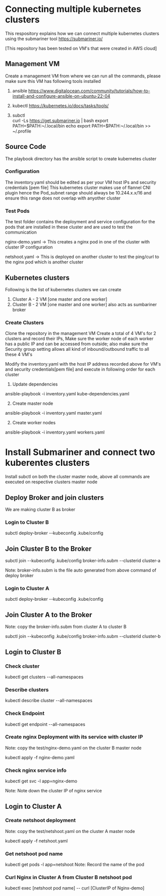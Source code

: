 # Connecting multiple kubernetes clusters

This respository explains how we can connect multiple kubernetes clusters using the submariner tool https://submariner.io/

[This repository has been tested on VM's that were created in AWS cloud]

## Management VM
Create a management VM from where we can run all the commands, please make sure this VM has following tools installed

1. ansible https://www.digitalocean.com/community/tutorials/how-to-install-and-configure-ansible-on-ubuntu-22-04 

2. kubectl https://kubernetes.io/docs/tasks/tools/

3. subctl  
curl -Ls https://get.submariner.io | bash
export PATH=$PATH:~/.local/bin
echo export PATH=\$PATH:~/.local/bin >> ~/.profile


## Source Code

The playbook directory has the ansible script to create kubernetes cluster

### Configuration

The inventory.yaml should be edited as per your VM host IPs and security credentials [pem file] This kubernetes cluster makes use of flannel CNI plugin hence the Pod_subnet range should always be 10.244.x.x/16 and ensure this range does not overlap with anyother cluster

### Test Pods
The test folder contains the deployment and service configuration for the pods that are installed in these cluster and are used to test the communication

nginx-demo.yaml -> This creates a nginx pod in one of the cluster with cluster IP configuration

netshoot.yaml -> This is deployed on another cluster to test the ping/curl to the nginx pod which is another cluster

## Kubernetes clusters

Following is the list of kubernetes clusters we can create

1. Cluster A - 2 VM [one master and one worker] 
2. Cluster B - 2 VM [one master and one worker] also acts as sumbariner broker

### Create Clusters

Clone the repository in the management VM
Create a total of 4 VM's for 2 clusters and record their IPs, Make sure the worker node of each worker has a public IP and can be accessed from outside; also make sure the Security group setting allows all kind of inbound/outbound traffic to all these 4 VM's

Modify the inventory.yaml with the host IP address recorded above for VM's and security credentials[pem file] and execute in following order for each cluster

1. Update dependencies

ansible-playbook -i inventory.yaml kube-dependencies.yaml

2. Create master node

ansible-playbook -i inventory.yaml master.yaml

2. Create worker nodes

ansible-playbook -i inventory.yaml workers.yaml


# Install Submariner and connect two kuberentes clusters 

Install subctl on both the cluster master node, above all commands are executed on respective clusters master node

## Deploy Broker and join clusters

We are making cluster B as broker 

### Login to Cluster B

subctl deploy-broker --kubeconfig .kube/config

## Join Cluster B to the Broker

subctl join --kubeconfig .kube/config broker-info.subm --clusterid cluster-a

Note: broker-info.subm is the file auto generated from above command of deploy broker

### Login to Cluster A

subctl deploy-broker --kubeconfig .kube/config

## Join Cluster A to the Broker

Note: copy the broker-info.subm from cluster A to cluster B

subctl join --kubeconfig .kube/config broker-info.subm --clusterid cluster-b

## Login to Cluster B

### Check cluster 

kubectl get clusters --all-namespaces

### Describe clusters

kubectl describe cluster --all-namespaces

### Check Endpoint 

kubectl get endpoint --all-namespaces

### Create nginx Deployment with its service with cluster IP
Note: copy the test/nginx-demo.yaml on the cluster B master node 

kubectl apply -f nginx-demo.yaml

### Check nginx service info 

kubectl get svc -l app=nginx-demo

Note: Note down the cluster IP of nginx service

## Login to Cluster A

### Create netshoot deployment 
Note: copy the test/netshoot.yaml on the cluster A master node 

kubectl apply -f netshoot.yaml

### Get netshoot pod name

kubectl get pods -l app=netshoot
Note: Record the name of the pod

### Curl Nginx in Cluster A from Cluster B netshoot pod

kubectl exec [netshoot pod name] -- curl [ClusterIP of Nginx-demo]

